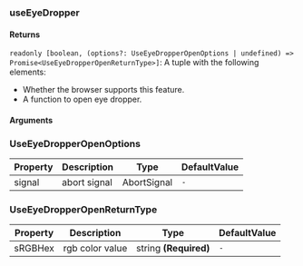 ### useEyeDropper

#### Returns

`readonly [boolean, (options?: UseEyeDropperOpenOptions | undefined) => Promise<UseEyeDropperOpenReturnType>]`: A tuple with the following elements:

- Whether the browser supports this feature.
- A function to open eye dropper.

#### Arguments

### UseEyeDropperOpenOptions

| Property | Description  | Type        | DefaultValue |
| -------- | ------------ | ----------- | ------------ |
| signal   | abort signal | AbortSignal | `-`          |

### UseEyeDropperOpenReturnType

| Property | Description     | Type                  | DefaultValue |
| -------- | --------------- | --------------------- | ------------ |
| sRGBHex  | rgb color value | string **(Required)** | `-`          |
